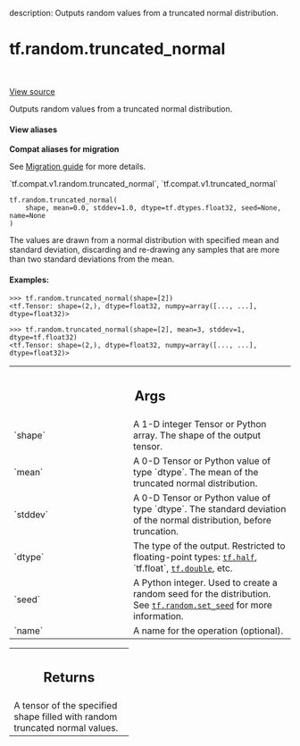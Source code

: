 description: Outputs random values from a truncated normal distribution.

<div itemscope itemtype="http://developers.google.com/ReferenceObject">
<meta itemprop="name" content="tf.random.truncated_normal" />
<meta itemprop="path" content="Stable" />
</div>

# tf.random.truncated_normal

<!-- Insert buttons and diff -->

<table class="tfo-notebook-buttons tfo-api nocontent" align="left">

</table>

<a target="_blank" href="/code/stable/tensorflow/python/ops/random_ops.py">View source</a>



Outputs random values from a truncated normal distribution.

<section class="expandable">
  <h4 class="showalways">View aliases</h4>
  <p>
<b>Compat aliases for migration</b>
<p>See
<a href="https://www.tensorflow.org/guide/migrate">Migration guide</a> for
more details.</p>
<p>`tf.compat.v1.random.truncated_normal`, `tf.compat.v1.truncated_normal`</p>
</p>
</section>

<pre class="devsite-click-to-copy prettyprint lang-py tfo-signature-link">
<code>tf.random.truncated_normal(
    shape, mean=0.0, stddev=1.0, dtype=tf.dtypes.float32, seed=None, name=None
)
</code></pre>



<!-- Placeholder for "Used in" -->

The values are drawn from a normal distribution with specified mean and
standard deviation, discarding and re-drawing any samples that are more than
two standard deviations from the mean.

#### Examples:



```
>>> tf.random.truncated_normal(shape=[2])
<tf.Tensor: shape=(2,), dtype=float32, numpy=array([..., ...], dtype=float32)>
```

```
>>> tf.random.truncated_normal(shape=[2], mean=3, stddev=1, dtype=tf.float32)
<tf.Tensor: shape=(2,), dtype=float32, numpy=array([..., ...], dtype=float32)>
```

<!-- Tabular view -->
 <table class="responsive fixed orange">
<colgroup><col width="214px"><col></colgroup>
<tr><th colspan="2"><h2 class="add-link">Args</h2></th></tr>

<tr>
<td>
`shape`
</td>
<td>
A 1-D integer Tensor or Python array. The shape of the output tensor.
</td>
</tr><tr>
<td>
`mean`
</td>
<td>
A 0-D Tensor or Python value of type `dtype`. The mean of the
truncated normal distribution.
</td>
</tr><tr>
<td>
`stddev`
</td>
<td>
A 0-D Tensor or Python value of type `dtype`. The standard deviation
of the normal distribution, before truncation.
</td>
</tr><tr>
<td>
`dtype`
</td>
<td>
The type of the output. Restricted to floating-point types:
<a href="../../tf.md#half"><code>tf.half</code></a>, `tf.float`, <a href="../../tf.md#double"><code>tf.double</code></a>, etc.
</td>
</tr><tr>
<td>
`seed`
</td>
<td>
A Python integer. Used to create a random seed for the distribution.
See <a href="../../tf/random/set_seed.md"><code>tf.random.set_seed</code></a> for more information.
</td>
</tr><tr>
<td>
`name`
</td>
<td>
A name for the operation (optional).
</td>
</tr>
</table>



<!-- Tabular view -->
 <table class="responsive fixed orange">
<colgroup><col width="214px"><col></colgroup>
<tr><th colspan="2"><h2 class="add-link">Returns</h2></th></tr>
<tr class="alt">
<td colspan="2">
A tensor of the specified shape filled with random truncated normal values.
</td>
</tr>

</table>

